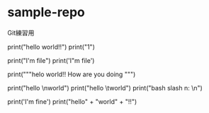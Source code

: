 # sample-repo
Git練習用

print("hello world!!")
print("1")

print("I'm file")
print('I"m file')

print("""helo world!!
How are you doing
""")

print("hello \nworld")
print("hello \tworld")
print("bash slash n: \\n")

print('I\'m fine')
print("hello" + "world" + "!!")



